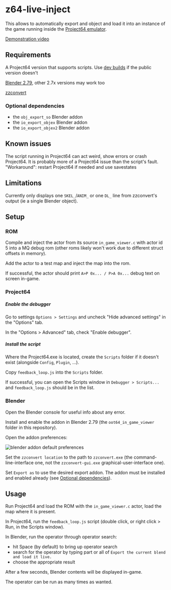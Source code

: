 # z64-live-inject

This allows to automatically export and object and load it into an instance of the game running inside the [Project64 emulator](https://www.pj64-emu.com/).

[Demonstration video](https://cdn.discordapp.com/attachments/647987279461089282/739130332560883768/showcase_live_zobj_loading_anim_and_blender.webm)

## Requirements

A Project64 version that supports scripts. Use [dev builds](https://www.pj64-emu.com/nightly-builds) if the public version doesn't

[Blender 2.79](https://download.blender.org/release/Blender2.79/), other 2.7x versions may work too

[zzconvert](http://www.z64.me/tools/zzconvert)

### Optional dependencies

 - the `obj_export_so` Blender addon
 - the `io_export_objex` Blender addon
 - the `io_export_objex2` Blender addon

## Known issues

The script running in Project64 can act weird, show errors or crash Project64. It is probably more of a Project64 issue than the script's fault. "Workaround": restart Project64 if needed and use savestates

## Limitations

Currently only displays one `SKEL_`/`ANIM_` or one `DL_` line from zzconvert's output (ie a single Blender object).

## Setup

### ROM

Compile and inject the actor from its source `in_game_viewer.c` with actor id 5 into a MQ debug rom (other roms likely won't work due to different struct offsets in memory).

Add the actor to a test map and inject the map into the rom.

If successful, the actor should print `A>P 0x... / P>A 0x...` debug text on screen in-game.

### Project64

##### Enable the debugger

Go to settings `Options > Settings` and uncheck "Hide advanced settings" in the "Options" tab.

In the "Options > Advanced" tab, check "Enable debugger".

##### Install the script

Where the Project64.exe is located, create the `Scripts` folder if it doesn't exist (alongside `Config`, `Plugin`, ...).

Copy `feedback_loop.js` into the `Scripts` folder.

If successful, you can open the Scripts window in `Debugger > Scripts...` and `feedback_loop.js` should be in the list.

### Blender

Open the Blender console for useful info about any error.

Install and enable the addon in Blender 2.79 (the `oot64_in_game_viewer` folder in this repository).

Open the addon preferences:

![blender addon default preferences](https://421.es/doyu/1l4c36)

Set the `zzconvert location` to the path to `zzconvert.exe` (the command-line-interface one, not the `zzconvert-gui.exe` graphical-user-interface one).

Set `Export as` to use the desired export addon. The addon must be installed and enabled already (see [Optional dependencies](#optional-dependencies)).

## Usage

Run Project64 and load the ROM with the `in_game_viewer.c` actor, load the map where it is present.

In Project64, run the `feedback_loop.js` script (double click, or right click > Run, in the Scripts window).

In Blender, run the operator through operator search:
 - hit Space (by default) to bring up operator search
 - search for the operator by typing part or all of `Export the current blend and load it live.`
 - choose the appropriate result

After a few seconds, Blender contents will be displayed in-game.

The operator can be run as many times as wanted.
